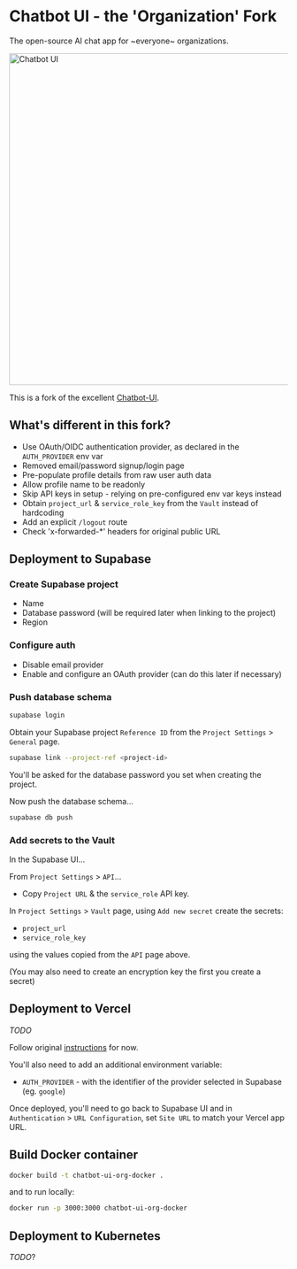 # Chatbot UI - the 'Organization' Fork

The open-source AI chat app for ~everyone~ organizations.

<img src="./public/readme/screenshot.png" alt="Chatbot UI" width="600">

This is a fork of the excellent [Chatbot-UI](https://github.com/mckaywrigley/chatbot-ui).

## What's different in this fork?

- Use OAuth/OIDC authentication provider, as declared in the `AUTH_PROVIDER` env var
- Removed email/password signup/login page
- Pre-populate profile details from raw user auth data
- Allow profile name to be readonly
- Skip API keys in setup - relying on pre-configured env var keys instead
- Obtain `project_url` & `service_role_key` from the `Vault` instead of hardcoding
- Add an explicit `/logout` route
- Check 'x-forwarded-*' headers for original public URL

## Deployment to Supabase

### Create Supabase project

- Name
- Database password (will be required later when linking to the project)
- Region

### Configure auth

- Disable email provider
- Enable and configure an OAuth provider (can do this later if necessary)

### Push database schema

```sh
supabase login
```

Obtain your Supabase project `Reference ID` from the `Project Settings` > `General` page.

```sh
supabase link --project-ref <project-id>
```

You'll be asked for the database password you set when creating the project.

Now push the database schema...

```sh
supabase db push
```

### Add secrets to the Vault

In the Supabase UI...

From `Project Settings` > `API`...

- Copy `Project URL` & the `service_role` API key.

In `Project Settings` > `Vault` page, using `Add new secret` create the secrets:

- `project_url`
- `service_role_key`

using the values copied from the `API` page above.

(You may also need to create an encryption key the first you create a secret)

## Deployment to Vercel

_TODO_

Follow original [instructions](./README.md#3-set-up-frontend-with-vercel) for now.

You'll also need to add an additional environment variable:

- `AUTH_PROVIDER` - with the identifier of the provider selected in Supabase (eg. `google`)

Once deployed, you'll need to go back to Supabase UI and in `Authentication` > `URL Configuration`,
set `Site URL` to match your Vercel app URL.

## Build Docker container

```sh
docker build -t chatbot-ui-org-docker .
```

and to run locally:

```sh
docker run -p 3000:3000 chatbot-ui-org-docker
```

## Deployment to Kubernetes

_TODO_?
